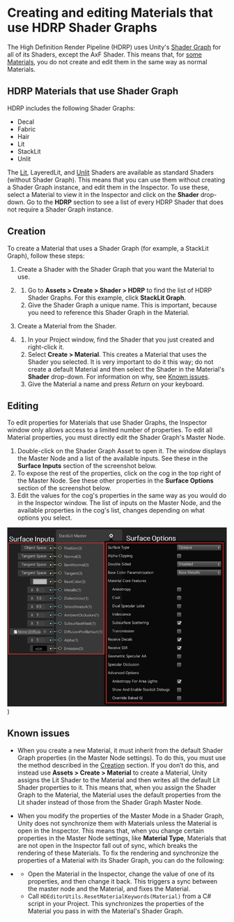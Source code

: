 # Creating and editing Materials that use HDRP Shader Graphs

The High Definition Render Pipeline (HDRP) uses Unity's [Shader Graph](<https://docs.unity3d.com/Packages/com.unity.shadergraph@latest/index.html?preview=1>) for all of its Shaders, except the AxF Shader. This means that, for [some Materials](#MaterialList), you do not create and edit them in the same way as normal Materials.

<a name="MaterialList"></a>

## HDRP Materials that use Shader Graph

HDRP includes the following Shader Graphs:

- Decal
- Fabric
- Hair
- Lit
- StackLit
- Unlit

The [Lit](Lit-Shader), LayeredLit, and [Unlit](Unlit-Shader) Shaders are available as standard Shaders (without Shader Graph). This means that you can use them without creating a Shader Graph instance, and edit them in the Inspector. To use these, select a Material to view it in the Inspector and click on the **Shader** drop-down. Go to the **HDRP** section to see a list of every HDRP Shader that does not require a Shader Graph instance.

<a name="Creation"></a>

## Creation

To create a Material that uses a Shader Graph (for example, a StackLit Graph), follow these steps:

1. Create a Shader with the Shader Graph that you want the Material to use.

2. 1. Go to **Assets > Create > Shader > HDRP** to find the list of HDRP Shader Graphs. For this example, click **StackLit Graph**.
   2. Give the Shader Graph a unique name. This is important, because you need to reference this Shader Graph in the Material.

1. Create a Material from the Shader.

2. 1. In your Project window, find the Shader that you just created and right-click it.
   2. Select **Create > Material**. This creates a Material that uses the Shader you selected. It is very important to do it this way; do not create a default Material and then select the Shader in the Material's **Shader** drop-down. For information on why, see [Known issues](#KnownIssues).
   3. Give the Material a name and press *Return* on your keyboard.

## Editing

To edit properties for Materials that use Shader Graphs, the Inspector window only allows access to a limited number of properties. To edit all Material properties, you must directly edit the Shader Graph's Master Node.

1. Double-click on the Shader Graph Asset to open it. The window displays the Master Node and a list of the available inputs. See these in the **Surface Inputs** section of the screenshot below.
2. To expose the rest of the properties, click on the cog in the top right of the Master Node. See these other properties in the **Surface Options** section of the screenshot below.
3. Edit the values for the cog's properties in the same way as you would do in the Inspector window. The list of inputs on the Master Node, and the available properties in the cog's list, changes depending on what options you select.

![](Images/CreatingAndEditingHDRPShaderGraphs1.png))

<a name="KnownIssues"></a>

## Known issues

- When you create a new Material, it must inherit from the default Shader Graph properties (in the Master Node settings). To do this, you must use the method described in the [Creation](#Creation) section. If you don’t do this, and instead use **Assets > Create > Material** to create a Material, Unity assigns the Lit Shader to the Material and then writes all the default Lit Shader properties to it. This means that, when you assign the Shader Graph to the Material, the Material uses the default properties from the Lit shader instead of those from the Shader Graph Master Node.

- When you modify the properties of the Master Mode in a Shader Graph, Unity does not synchronize them with Materials unless the Material is open in the Inspector. This means that, when you change certain properties in the Master Node settings, like **Material Type**, Materials that are not open in the Inspector fall out of sync, which breaks the rendering of these Materials. To fix the rendering and synchronize the properties of a Material with its Shader Graph, you can do the following:

- - Open the Material in the Inspector, change the value of one of its properties, and then change it back. This triggers a sync between the master node and the Material, and fixes the Material.
  - Call `HDEditorUtils.ResetMaterialKeywords(Material)` from a C# script in your Project. This synchronizes the properties of the Material you pass in with the Material's Shader Graph.